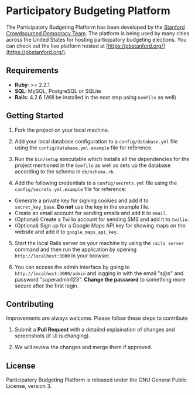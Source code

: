 # **Participatory Budgeting Platform** #
The Participatory Budgeting Platform has been developed by the [Stanford Crowdsourced Democracy Team](http://voxpopuli.stanford.edu/). The platform is being used by many cities across the United States for hosting participatory budgeting elections. You can check out the live platform hosted at [https://pbstanford.org/](https://pbstanford.org/).

## **Requirements** ##
* **Ruby**: >= 2.2.1
* **SQL**: MySQL, PostgreSQL or SQLite
* **Rails**: 4.2.6 (Will be installed in the next step using ``Gemfile`` as well)

## **Getting Started** ##
1. Fork the project on your local machine.

2. Add your local database configuration to a ``config/database.yml`` file using the ``config/database.yml.example`` file for reference.

3. Run the ``bin/setup`` executable which installs all the dependencies for the project mentioned in the ``Gemfile`` as well as sets up the database according to the schema in ``db/schema.rb``.

4. Add the following credentials to a ``config/secrets.yml`` file using the ``config/secrets.yml.example`` file for reference:
  * Generate a private key for signing cookies and add it to ``secret_key_base``. **Do not** use the key in the example file.
  * Create an email account for sending emails and add it to `email`.
  * (Optional) Create a Twilio account for sending SMS and add it to ``twilio``.
  * (Optional) Sign up for a Google Maps API key for showing maps on the website and add it to `google_maps_api_key`.

5. Start the local Rails server on your machine by using the ``rails server`` command and then run the application by opening ``http://localhost:3000`` in your browser.

6. You can access the admin interface by going to ``http://localhost:3000/admin`` and logging in with the email "s@s" and password "superadmin123". **Change the password** to something more secure after the first login.

## **Contributing** ##
Improvements are always welcome. Please follow these steps to contribute

1. Submit a **Pull Request** with a detailed explaination of changes and screenshots (if UI is changing).

2. We will review the changes and merge them if approved.

## **License** ##
Participatory Budgeting Platform is released under the GNU General Public License, version 3.
